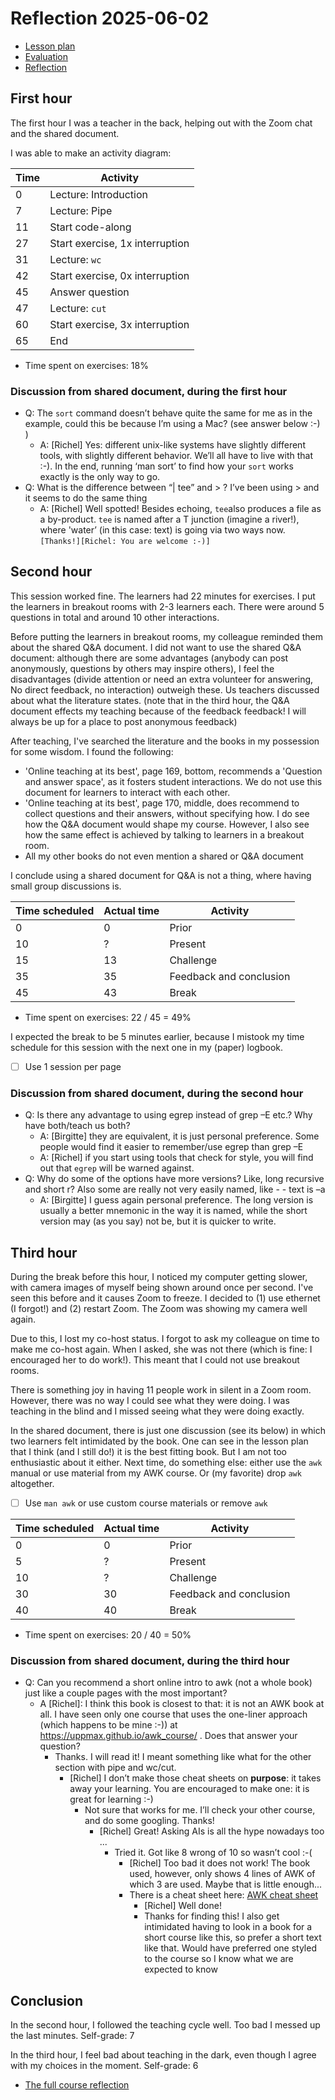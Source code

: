 # Reflection 2025-06-02

- [Lesson plan](../../lesson_plans/20250602/README.md)
- [Evaluation](../../evaluations/20250602/README.md)
- [Reflection](../../reflections/20250602/README.md)

## First hour

The first hour I was a teacher in the back, helping out
with the Zoom chat and the shared document.

I was able to make an activity diagram:

| Time | Activity                        |
| ---- | ------------------------------- |
| 0    | Lecture: Introduction           |
| 7    | Lecture: Pipe                   |
| 11   | Start code-along                |
| 27   | Start exercise, 1x interruption |
| 31   | Lecture: `wc`                   |
| 42   | Start exercise, 0x interruption |
| 45   | Answer question                 |
| 47   | Lecture: `cut`                  |
| 60   | Start exercise, 3x interruption |
| 65   | End                             |

- Time spent on exercises: 18%

### Discussion from shared document, during the first hour

- Q: The `sort` command doesn’t behave quite the same for me as in the example,
  could this be because I’m using a Mac? (see answer below :-) )
    - A: [Richel] Yes: different unix-like systems have slightly different
    tools, with slightly different behavior. We’ll all have to live with
    that :-). In the end, running ‘man sort’ to find how your `sort` works
    exactly is the only way to go.
- Q: What is the difference between “| tee” and > ? I’ve been using > and it
  seems to do the same thing
    - A: [Richel] Well spotted! Besides echoing, `tee`also produces a file as
    a by-product. `tee` is named after a T junction (imagine a river!),
    where 'water’ (in this case: text) is going via two ways
    now. `[Thanks!][Richel: You are welcome :-)]`

## Second hour

This session worked fine. The learners had 22 minutes for exercises.
I put the learners in breakout rooms with 2-3 learners each.
There were around 5 questions in total and around 10 other
interactions.

Before putting the learners in breakout rooms, my colleague
reminded them about the shared Q&A document.
I did not want to use the shared Q&A document:
although there are some advantages (anybody can post anonymously, questions
by others may inspire others), I feel
the disadvantages (divide attention or need an extra volunteer for answering,
No direct feedback, no interaction) outweigh these.
Us teachers discussed about what the literature states.
(note that in the third hour, the Q&A document effects my teaching
because of the feedback feedback! I will always be up for a place to
post anonymous feedback)

After teaching, I've searched the literature and the books in my
possession for some wisdom.
I found the following:

- 'Online teaching at its best', page 169, bottom, recommends a 'Question
  and answer space', as it fosters student interactions. We do not use
  this document for learners to interact with each other.
- 'Online teaching at its best', page 170, middle, does recommend to
  collect questions and their answers, without specifying how.
  I do see how the Q&A document would shape my course.
  However, I also see how the same effect is achieved
  by talking to learners in a breakout room.
- All my other books do not even mention a shared or Q&A document

I conclude using a shared document for Q&A is not a thing,
where having small group discussions is.

| Time scheduled | Actual time | Activity                |
| -------------- | ----------- | ----------------------- |
| 0              | 0           | Prior                   |
| 10             | ?           | Present                 |
| 15             | 13          | Challenge               |
| 35             | 35          | Feedback and conclusion |
| 45             | 43          | Break                   |

- Time spent on exercises: 22 / 45 = 49%

I expected the break to be 5 minutes earlier,
because I mistook my time schedule for this session
with the next one in my (paper) logbook.

- [ ] Use 1 session per page

### Discussion from shared document, during the second hour

- Q: Is there any advantage to using egrep instead of grep –E etc.?
  Why have both/teach us both?
    - A: [Birgitte] they are equivalent, it is just personal preference.
    Some people would find it easier to remember/use egrep than grep –E
    - A: [Richel] if you start using tools that check for style,
    you will find out that `egrep` will be warned against.
- Q: Why do some of the options have more versions? Like, long recursive and
  short r? Also some are really not very easily named,
  like - - text is –a
    - A: [Birgitte] I guess again personal preference.
    The long version is usually a better mnemonic in the way it is named,
    while the short version may (as you say) not be,
    but it is quicker to write.

## Third hour

During the break before this hour, I noticed my computer getting slower,
with camera images of myself being shown around once per second.
I've seen this before and it causes Zoom to freeze.
I decided to (1) use ethernet (I forgot!) and (2) restart Zoom.
The Zoom was showing my camera well again.

Due to this, I lost my co-host status. I forgot to ask my colleague on
time to make me co-host again. When I asked, she was not there (which
is fine: I encouraged her to do work!). This meant that I could not
use breakout rooms.

There is something joy in having 11 people work in silent in a Zoom room.
However, there was no way I could see what they were doing. I was
teaching in the blind and I missed seeing what they were doing exactly.

In the shared document, there is just one discussion (see its below)
in which two learners felt intimidated by the book.
One can see in the lesson plan that I think (and I still do!)
it is the best fitting book. But I am not too enthusiastic about it either.
Next time, do something else: either use the `awk` manual
or use material from my AWK course. Or (my favorite) drop `awk`
altogether.

- [ ] Use `man awk` or use custom course materials or remove `awk`

| Time scheduled | Actual time | Activity                |
| -------------- | ----------- | ----------------------- |
| 0              | 0           | Prior                   |
| 5              | ?           | Present                 |
| 10             | ?           | Challenge               |
| 30             | 30          | Feedback and conclusion |
| 40             | 40          | Break                   |

- Time spent on exercises: 20 / 40 = 50%

### Discussion from shared document, during the third hour

- Q: Can you recommend a short online intro to awk (not a whole book)
  just like a couple pages with the most important?
    - A [Richel]: I think this book is closest to that:
    it is not an AWK book at all. I have seen only one course that uses
    the one-liner approach (which happens to be mine :-))
    at <https://uppmax.github.io/awk_course/> .
    Does that answer your question?
        - Thanks. I will read it! I meant something like what for the other
      section with pipe and wc/cut.
            - [Richel] I don’t make those cheat sheets on **purpose**:
        it takes away your learning. You are encouraged to make one:
        it is great for learning :-)
                - Not sure that works for me. I’ll check your other course,
          and do some googling. Thanks!
                    - [Richel] Great! Asking AIs is all the hype nowadays
            too ...
                        - Tried it. Got like 8 wrong of 10 so wasn’t cool :-(
                            - [Richel] Too bad it does not work!
                The book used, however, only shows 4 lines of
                AWK of which 3 are used.
                Maybe that is little enough...
                            - There is a cheat sheet here:
                [AWK cheat sheet](https://quickref.me/awk.html)
                                - [Richel] Well done!
                                - Thanks for finding this! I also get intimidated
                  having to look in a book for a short course
                  like this, so prefer a short text like that.
                  Would have preferred one styled to the course
                  so I know what we are expected to know

## Conclusion

In the second hour, I followed the teaching cycle well.
Too bad I messed up the last minutes. Self-grade: 7

In the third hour, I feel bad about teaching in the dark,
even though I agree with my choices in the moment.
Self-grade: 6

- [The full course reflection](../202506_course/README.md)

